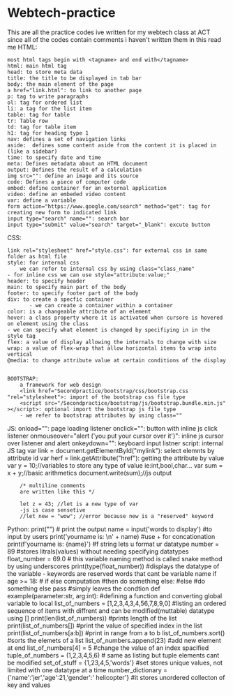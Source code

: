 # Webtech-practice
This are all the practice codes ive written for my webtech class at ACT
since all of the codes contain comments i haven't written them in this read me
HTML:

    most html tags begin with <tagname> and end with</tagname>
    html: main html tag
    head: to store meta data
    title: the title to be displayed in tab bar
    body: the main element of the page
    a href="link.html": to link to another page
    p: tag to write paragraphs
    ol: tag for ordered list
    li: a tag for the list item
    table: tag for table
    tr: Table row
    td: tag for table item
    h1: tag for heading type 1
    nav: defines a set of navigation links
    aside:  defines some content aside from the content it is placed in (like a sidebar)
    time: to specify date and time
    meta: Defines metadata about an HTML document
    output: Defines the result of a calculation
    img src="": define an image and its source
    code: Defines a piece of computer code
    embed: define container for an external application
    video: define an embeded video content
    var: define a variable
    form action="https://www.google.com/search" method="get": tag for creating new form to indicated link
    input type="search" name="": search bar
    input type="submit" value="search" target="_blank": excute button
CSS:

    link rel="stylesheet" href="style.css": for external css in same folder as html file
    style: for internal css
        we can refer to internal css by using class="class_name"
    - for inline css we can use style="attribute:value;"
    header: to specify header
    main: to specify main part of the body
    footer: to specify footer part of the body
    div: to create a specfic container
           - we can create a container within a container
    color: is a changeable attribute of an element
    hover: a class property where it is activated when cursore is hovered on element using the class
    - we can specify what element is changed by specifiying in in the style tag
    flex: a value of display allowing the internals to change with size
    wrap: a value of flex-wrap that allow horizontal items to wrap into vertical
    @media: to change attribute value at certain conditions of the display


    BOOTSTRAP:
        a framework for web design
        <link href="Secondpractice/bootstrap/css/bootstrap.css "rel="stylesheet">: import of the bootstrap css file type
        <script src="/Secondpractice/bootstrap/js/bootstrap.bundle.min.js" ></script>: optional import the bootstrap js file type
        - we refer to bootstrap attributes by using class=""

JS:
    onload="": page loading listener
    onclick="": button with inline js click listener
    onmouseover="alert ('you put your cursor over it')": inline js cursor over listener and alert
    onkeydown="": keyboard input listner
    script: internal JS tag
        var link = document.getElementById("mylink"): select elemnts by attribute id
        var herf = link.getAttribute("href"): getting the attribute by value
        var y = 10;//variables to store any type of value ie:int,bool,char...
        var sum = x + y;//basic arithmetics
        document.write(sum);//js output

        /* multiline comments
        are written like this */

        let z = 43; //let is a new type of var
        -js is case sensetive
        //let new = "wow"; //error because new is a "reserved" keyword
        


Python:
    print("") # print the output
    name = input('words to display') #to input by users 
    print('yourname is: \n' + name) #use + for concationation 
    print(f'yourname is: {name}') #f string lets u format ur datatype
    number = 89 #stores litrals(values) without needing specifying datatypes
    float_number = 69.0 # this variable naming  method is called snake method by using underscores
    print(type(float_number)) #displays the datatype of the variable
    - keywords are reserved words that cant be variable name
    if age >= 18:  # if else computation
        #then do something
    else: #else
        #do something else
         pass #simply leaves the condtion
    def example(parameter:str, arg:int): #defining a function and converting global variable to local
    list_of_numbers = [1,2,3,4,3,4,56,7,8,9,0] #listing an ordered sequence of items with diffrent and can be modified(muttable) datatype using []
    print(len(list_of_numbers)) #prints length of the list
    print(list_of_numbers[]) #print the value of specified index in the list
    print(list_of_numbers[a:b]) #print in range from a to b
    list_of_numbers.sort() #sorts the elemets of a list
    list_of_numbers.append(23) #add new element at end
    list_of_numbers[4] = 5 #change the value of an index spacified
    tuple_of_numbers = (1,2,3,4,5,6) # same as listing but tuple elements cant be modified
    set_of_stuff = {1,23,4,5,'words'} #set stores unique values, not limited with one datatype at a time
    number_dictionary = {'name':'jer','age':21,'gender':' helicopter'} #it stores unordered collecton of key and values


